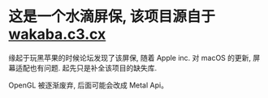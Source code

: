 # 这是一个水滴屏保, 该项目源自于 [wakaba.c3.cx](https://wakaba.c3.cx/s/lotsablankers/lotsawater)

缘起于玩黑苹果的时候论坛发现了该屏保, 随着 Apple inc. 对 macOS 的更新, 屏幕适配也有问题.
起先只是补全该项目的缺失库.


OpenGL 被逐渐废弃, 后面可能会改成 Metal Api。

